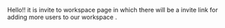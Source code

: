 Hello!!
it is invite to workspace page in which there will be a invite link for adding more users to 
our workspace .
